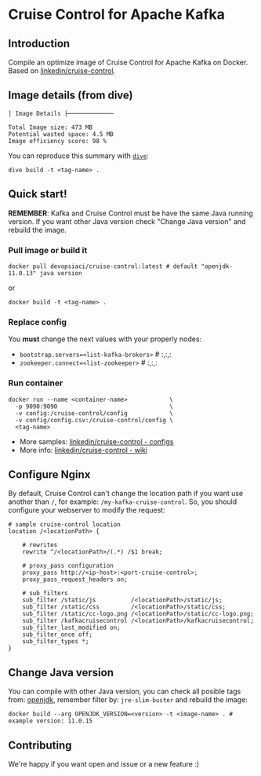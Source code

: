 # Cruise Control for Apache Kafka

## Introduction

Compile an optimize image of Cruise Control for Apache Kafka on Docker. Based on [linkedin/cruise-control](https://github.com/linkedin/cruise-control).

## Image details (from dive)

```text
│ Image Details ├─────────────

Total Image size: 473 MB
Potential wasted space: 4.5 MB
Image efficiency score: 98 % 
```

You can reproduce this summary with [`dive`](https://github.com/wagoodman/dive):

```command
dive build -t <tag-name> .
```

## Quick start!

**REMEMBER**: Kafka and Cruise Control must be have the same Java running version. If you want other Java version check "Change Java version" and rebuild the image.

### Pull image or build it

```command
docker pull devopsiaci/cruise-control:latest # default "openjdk-11.0.13" java version
```

or

```command
docker build -t <tag-name> .
```

### Replace config

You **must** change the next values with your properly nodes:

* `bootstrap.servers=<list-kafka-brokers>` # <kafka-broker>:<port>,<kafka-broker1>:<port>,<kafka-brokerN>:<port>
* `zookeeper.connect=<list-zookeeper>`     # <zookeeper>:<port>,<zookeeper1>:<port>,<zookeeperN>:<port>

### Run container

```command
docker run --name <container-name>            \
  -p 9090:9090                                \
  -v config:/cruise-control/config            \
  -v config/config.csv:/cruise-control/config \
  <tag-name>
```

* More samples: [linkedin/cruise-control - configs](https://github.com/linkedin/cruise-control/tree/migrate_to_kafka_2_4/config)
* More info: [linkedin/cruise-control - wiki](https://github.com/linkedin/cruise-control/wiki/)

## Configure Nginx

By default, Cruise Control can't change the location path if you want use another than `/`, for example: `/my-kafka-cruise-control`. So, you should configure your webserver to modify the request:

```command
# sample cruise-control location
location /<locationPath> {

    # rewrites
    rewrite ^/<locationPath>/(.*) /$1 break;

    # proxy_pass configuration
    proxy_pass http://<ip-host>:<port-cruise-control>;
    proxy_pass_request_headers on;

    # sub_filters
    sub_filter /static/js          /<locationPath>/static/js;
    sub_filter /static/css         /<locationPath>/static/css;
    sub_filter /static/cc-logo.png /<locationPath>/static/cc-logo.png;
    sub_filter /kafkacruisecontrol /<locationPath>/kafkacruisecontrol;
    sub_filter_last_modified on;
    sub_filter_once off;
    sub_filter_types *;
}
```

## Change Java version

You can compile with other Java version, you can check all posible tags from: [openjdk](https://hub.docker.com/_/openjdk?tab=tags&page=1&ordering=last_updated&name=jre-slim-buster), remember filter by: `jre-slim-buster` and rebuild the image:

```command
docker build --arg OPENJDK_VERSION=<version> -t <image-name> . # example version: 11.0.15
```

## Contributing

We're happy if you want open and issue or a new feature :)
